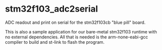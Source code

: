 # stm32f103_adc2serial

ADC readout and print on serial for the stm32f103cb "blue pill" board.

This is also a sample application for our bare-metal stm32f103 runtime with no external dependencies.
All that is needed is the arm-none-eabi-gcc compiler to build and st-link to flash the program.
